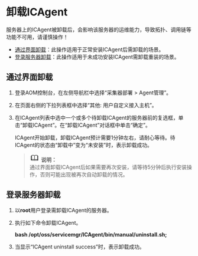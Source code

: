# 卸载ICAgent<a name="aom_02_0096"></a>

服务器上的ICAgent被卸载后，会影响该服务器的运维能力，导致拓扑、调用链等功能不可用，请谨慎操作！

-   [通过界面卸载](#zh-cn_topic_0173929605_section6443113288)：此操作适用于正常安装ICAgent后需卸载的场景。
-   [登录服务器卸载](#zh-cn_topic_0173929605_section24710112816)：此操作适用于未成功安装ICAgent需卸载重装的场景。

## 通过界面卸载<a name="zh-cn_topic_0173929605_section6443113288"></a>

1.  登录AOM控制台，在左侧导航栏中选择“采集器部署 \> Agent管理”。
2.  在页面右侧的下拉列表框中选择“其他: 用户自定义接入主机”。
3.  在ICAgent列表中选中一个或多个待卸载ICAgent的服务器前的复选框，单击“卸载ICAgent”。在“卸载ICAgent”对话框中单击“确定”。

    ICAgent开始卸载，卸载ICAgent预计需要1分钟左右，请耐心等待。待ICAgent的状态由“卸载中”变为“未安装”时，表示卸载成功。

    >![](public_sys-resources/icon-note.gif) **说明：**   
    >通过界面卸载ICAgent后如果需要再次安装，请等待5分钟后执行安装操作，否则可能出现被再次自动卸载的情况。  


## 登录服务器卸载<a name="zh-cn_topic_0173929605_section24710112816"></a>

1.  以**root**用户登录需卸载ICAgent的服务器。
2.  执行如下命令卸载ICAgent。

    **bash /opt/oss/servicemgr/ICAgent/bin/manual/uninstall.sh;**

3.  当显示“ICAgent uninstall success”时，表示卸载成功。

